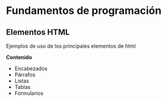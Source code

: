 # Fundamentos de programación

## Elementos HTML

Ejemplos de uso de los principales elementos de html

**Contenido**

- Encabezados
- Párrafos
- Listas
- Tablas
- Formularios
